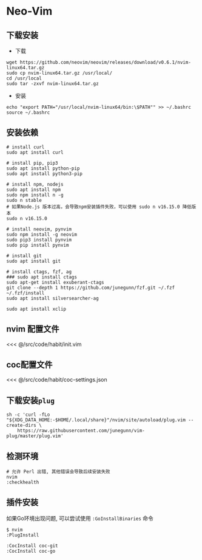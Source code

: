 # Neo-Vim

## 下载安装

- 下载

```shell
wget https://github.com/neovim/neovim/releases/download/v0.6.1/nvim-linux64.tar.gz
sudo cp nvim-linux64.tar.gz /usr/local/
cd /usr/local
sudo tar -zxvf nvim-linux64.tar.gz
```

- 安装

```shell
echo "export PATH="/usr/local/nvim-linux64/bin:\$PATH"" >> ~/.bashrc
source ~/.bashrc
```

## 安装依赖

```shell
# install curl
sudo apt install curl

# install pip, pip3
sudo apt install python-pip
sudo apt install python3-pip

# install npm, nodejs
sudo apt install npm
sudo npm install n -g
sudo n stable
# 如果Node.js 版本过高，会导致npm安装插件失败，可以使用 sudo n v16.15.0 降低版本
sudo n v16.15.0

# install neovim, pynvim
sudo npm install -g neovim
sudo pip3 install pynvim
sudo pip install pynvim

# install git
sudo apt install git

# install ctags, fzf, ag
### sudo apt install ctags
sudo apt-get install exuberant-ctags
git clone --depth 1 https://github.com/junegunn/fzf.git ~/.fzf
~/.fzf/install
sudo apt install silversearcher-ag

sudo apt install xclip
```

## nvim 配置文件

<<< @/src/code/habit/init.vim

## coc配置文件

<<< @/src/code/habit/coc-settings.json

## 下载安装`plug`

```shell
sh -c 'curl -fLo "${XDG_DATA_HOME:-$HOME/.local/share}"/nvim/site/autoload/plug.vim --create-dirs \
    https://raw.githubusercontent.com/junegunn/vim-plug/master/plug.vim'
```

## 检测环境

```shell
# 允许 Perl 出错, 其他错误会导致后续安装失败
nvim
:checkhealth
```

## 插件安装

如果Go环境出现问题, 可以尝试使用 `:GoInstallBinaries` 命令

```shell
$ nvim
:PlugInstall

:CocInstall coc-git
:CocInstall coc-go
```
